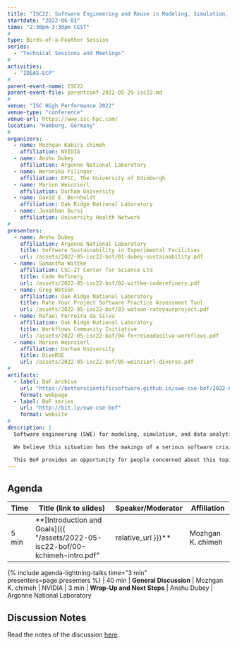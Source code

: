 ```yaml
---
title: "ISC22: Software Engineering and Reuse in Modeling, Simulation, and Data Analytics for Science and Engineering"
startdate: "2022-06-01"
time: "2:30pm-3:30pm CEST"
#
type: Birds-of-a-Feather Session 
series: 
  - "Technical Sessions and Meetings"
#
activities:
  - "IDEAS-ECP"
#
parent-event-name: ISC22
parent-event-file: parentconf-2022-05-29-isc22.md
#
venue: "ISC High Performance 2022"
venue-type: "conference"
venue-url: https://www.isc-hpc.com/
location: "Hamburg, Germany"
#
organizers:
  - name: Mozhgan Kabiri chimeh	
    affiliation: NVIDIA
  - name: Anshu Dubey
    affiliation: Argonne National Laboratory
  - name: Weronika Filinger
    affiliation: EPCC, The University of Edinburgh
  - name: Marion Weinzierl
    affiliation: Durham University
  - name: David E. Bernholdt
    affiliation: Oak Ridge National Laboratory
  - name: Jonathan Dursi
    affiliation: University Health Network
#
presenters:
  - name: Anshu Dubey
    affiliation: Argonne National Laboratory
    title: Software Sustainability in Experimental Facilities
    url: /assets/2022-05-isc22-bof/01-dubey-sustainability.pdf
  - name: Samantha Wittke
    affiliation: CSC–IT Center for Science Ltd
    title: Code Refinery
    url: /assets/2022-05-isc22-bof/02-wittke-coderefinery.pdf
  - name: Greg Watson
    affiliation: Oak Ridge National Laboratory
    title: Rate Your Project Software Practice Assessment Tool
    url: /assets/2022-05-isc22-bof/03-watson-rateyourproject.pdf
  - name: Rafael Ferreira da Silva
    affiliation: Oak Ridge National Laboratory
    title: Workflows Community Initiative
    url: /assets/2022-05-isc22-bof/04-ferreieadasilva-workflows.pdf
  - name: Marion Weinzierl
    affiliation: Durham University
    title: DiveRSE
    url: /assets/2022-05-isc22-bof/05-weinzierl-diverse.pdf
#
artifacts:
  - label: BoF archive
    url: "https://betterscientificsoftware.github.io/swe-cse-bof/2022-05-isc22-bof/"
    format: webpage
  - label: BoF series
    url: "http://bit.ly/swe-cse-bof"
    format: website
#
description: |
  Software engineering (SWE) for modeling, simulation, and data analytics for computational science and engineering (CSE) is challenging, with ever-more sophisticated and higher fidelity simulations of ever-larger and more complex problems involving larger data volumes, more domains, and more researchers. At the same time, the pace of change and level of diversity in platform architectures have increased dramatically. CSE software developers already facing scientific demands for “bigger, better, and faster” modeling and simulation capabilities, entailing larger, more multidisciplinary and geographically dispersed development teams, must now also contend with significant architectural changes. Further, increases in data volume and complexity, and the increasing integration of “big data” (analytics & AI/ML) infrastructures (both hardware and software) raise additional SWE challenges. We invest a great deal in creating these codes, but rarely talk about that experience; we just focus on the (scientific) results.

  We believe this situation has the makings of a serious software crisis in CSE on HPC, which we ignore at our own expense in scientific productivity and opportunity, therefore we seek to raise awareness of SWE for CSE on supercomputers as a major challenge, and to develop an international “community of practice” to continue these important discussions outside of workshops and other “traditional” venues.

  This BoF provides an opportunity for people concerned about this topic to share existing activities, discuss how we can expand and improve on them, and share the results. Presentations and discussion notes will be made available to the community at the BoF series website, <http://bit.ly/swe-cse-bof>.
---
```

## Agenda

| Time | Title (link to slides) | Speaker/Moderator | Affiliation
| -----|------------------------|-------------------|------------
| 5 min | **[Introduction and Goals]({{ "/assets/2022-05-isc22-bof/00-kchimeh-intro.pdf" | relative_url }})** | Mozhgan K. chimeh | NVIDIA
{% include agenda-lightning-talks time="3 min" presenters=page.presenters %}
| 40 min | **General Discussion** | Mozhgan K. chimeh | NVIDIA
| 3 min | **Wrap-Up and Next Steps** | Anshu Dubey | Argonne National Laboratory

## Discussion Notes

Read the notes of the discussion [here](bof-notes).

